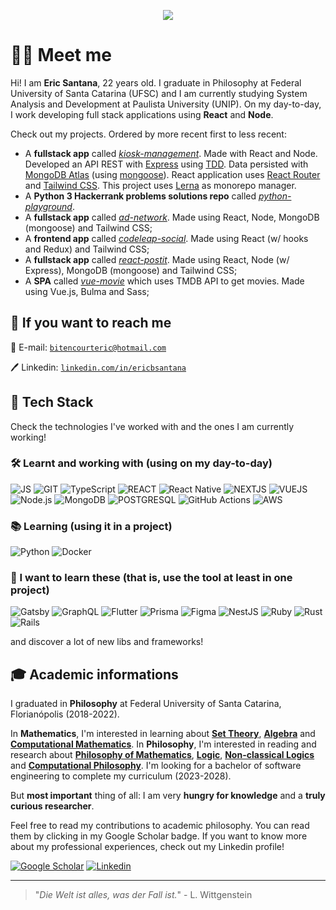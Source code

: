 <p align="center">
  <img src="https://media.tenor.com/images/b47bfe23b9df9d0db730e648d53d5960/tenor.gif" />
</p>

# 👨‍💻 Meet me

Hi! I am **Eric Santana**, 22 years old. I graduate in Philosophy at Federal University of Santa Catarina (UFSC) and I am currently studying System Analysis and Development at Paulista University (UNIP). On my day-to-day, I work developing full stack applications using **React** and **Node**. 

Check out my projects. Ordered by more recent first to less recent:

- A **fullstack app** called [_kiosk-management_](https://github.com/ericbsantana/kiosk-management). Made with React and Node. Developed an API REST with [Express](https://expressjs.com/) using [TDD](https://en.wikipedia.org/wiki/Test-driven_development). Data persisted with [MongoDB Atlas](https://www.mongodb.com/atlas/database) (using [mongoose](https://mongoosejs.com/)). React application uses [React Router](https://reactrouter.com/en/main) and [Tailwind CSS](https://tailwindcss.com/). This project uses [Lerna](https://github.com/lerna/lerna) as monorepo manager. 
- A **Python 3 Hackerrank problems solutions repo** called [_python-playground_](https://github.com/ericbsantana/python-playground).
- A **fullstack app** called [_ad-network_](https://github.com/ericbsantana/ad-network). Made using React, Node, MongoDB (mongoose) and Tailwind CSS;
- A **frontend app** called [_codeleap-social_](https://github.com/ericbsantana/codeleap-social). Made using React (w/ hooks and Redux) and Tailwind CSS;
- A **fullstack app** called [_react-postit_](https://github.com/ericbsantana/react-postit). Made using React, Node (w/ Express), MongoDB (mongoose) and Tailwind CSS;
- A **SPA** called [_vue-movie_](https://github.com/ericbsantana/vue-movie) which uses TMDB API to get movies. Made using Vue.js, Bulma and Sass;

## 🔭 If you want to reach me

📧 E-mail: [```bitencourteric@hotmail.com```](mailto:bitencourteric@hotmail.com)

🖊️ Linkedin: [```linkedin.com/in/ericbsantana```](https://linkedin.com/in/ericbsantana)

## 🧰 Tech Stack

Check the technologies I've worked with and the ones I am currently working!

### 🛠️ Learnt and working with (using on my day-to-day)

![JS](https://img.shields.io/badge/JavaScript-F7DF1E?style=for-the-badge&logo=javascript&logoColor=black)
![GIT](https://img.shields.io/badge/Git-F05032?style=for-the-badge&logo=git&logoColor=white)
![TypeScript](https://img.shields.io/badge/typescript-%23007ACC.svg?style=for-the-badge&logo=typescript&logoColor=white)
![REACT](https://img.shields.io/badge/React-20232A?style=for-the-badge&logo=react&logoColor=61DAFB)
![React Native](https://img.shields.io/badge/react_native-%2320232a.svg?style=for-the-badge&logo=react&logoColor=%2361DAFB)
![NEXTJS](https://img.shields.io/badge/next.js-000000?style=for-the-badge&logo=nextdotjs&logoColor=white)
![VUEJS](https://img.shields.io/badge/Vue.js-35495E?style=for-the-badge&logo=vuedotjs&logoColor=4FC08D)
![Node.js](https://img.shields.io/badge/node.js-%2343853D.svg?style=for-the-badge&logo=node.js&logoColor=white)
![MongoDB](https://img.shields.io/static/v1?style=for-the-badge&message=MongoDB&color=47A248&logo=MongoDB&logoColor=FFFFFF&label=)
![POSTGRESQL](https://img.shields.io/badge/PostgreSQL-316192?style=for-the-badge&logo=postgresql&logoColor=white)
![GitHub Actions](https://img.shields.io/badge/github%20actions-%232671E5.svg?style=for-the-badge&logo=githubactions&logoColor=white)
![AWS](https://img.shields.io/badge/AWS-%23FF9900.svg?style=for-the-badge&logo=amazon-aws&logoColor=white)

### 📚 Learning (using it in a project)

![Python](https://img.shields.io/badge/Python-20232A?style=for-the-badge&logo=python&logoColor=FFFFFF)
![Docker](https://img.shields.io/static/v1?style=for-the-badge&message=Docker&color=2496ED&logo=Docker&logoColor=FFFFFF&label=)

### 🚀 I want to learn these (that is, use the tool at least in one project)

![Gatsby](https://img.shields.io/static/v1?style=for-the-badge&message=Gatsby&color=663399&logo=Gatsby&logoColor=FFFFFF&label=)
![GraphQL](https://img.shields.io/static/v1?style=for-the-badge&message=GraphQL&color=E434AA&logo=GraphQL&logoColor=FFFFFF&label=)
![Flutter](https://img.shields.io/badge/Flutter-%2302569B.svg?style=for-the-badge&logo=Flutter&logoColor=white)
![Prisma](https://img.shields.io/static/v1?style=for-the-badge&message=Prisma&color=2D3748&logo=Prisma&logoColor=FFFFFF&label=)
![Figma](https://img.shields.io/badge/figma-%23F24E1E.svg?style=for-the-badge&logo=figma&logoColor=white)
![NestJS](https://img.shields.io/badge/nestjs-%23E0234E.svg?style=for-the-badge&logo=nestjs&logoColor=white)
![Ruby](https://img.shields.io/badge/ruby-%23CC342D.svg?style=for-the-badge&logo=ruby&logoColor=white)
![Rust](https://img.shields.io/badge/rust-%23000000.svg?style=for-the-badge&logo=rust&logoColor=white)
![Rails](https://img.shields.io/badge/rails-%23CC0000.svg?style=for-the-badge&logo=ruby-on-rails&logoColor=white)

and discover a lot of new libs and frameworks!

## 🎓 Academic informations

I graduated in **Philosophy** at Federal University of Santa Catarina, Florianópolis (2018-2022).

In **Mathematics**, I'm interested in learning about [**Set Theory**](https://en.wikipedia.org/wiki/Set_theory), [**Algebra**](https://en.wikipedia.org/wiki/Algebra) and [**Computational Mathematics**](https://en.wikipedia.org/wiki/Computational_mathematics). In **Philosophy**, I'm interested in reading and research about [**Philosophy of Mathematics**](https://plato.stanford.edu/entries/philosophy-mathematics/), [**Logic**](https://plato.stanford.edu/entries/logic-classical/), [**Non-classical Logics**](https://plato.stanford.edu/entries/logic-paraconsistent/) and [**Computational Philosophy**](https://plato.stanford.edu/entries/computational-philosophy/). I'm looking for a bachelor of software engineering to complete my curriculum (2023-2028).

<!-- <sup>TL;DR: I am on my way to become a philosopher, mathematician and a full stack software engineer!</sup> -->

But **most important** thing of all: I am very **hungry for knowledge** and a **truly curious researcher**.

Feel free to read my contributions to academic philosophy. You can read them by clicking in my Google Scholar badge. If you want to know more about my professional experiences, check out my Linkedin profile!

 [![Google Scholar](https://img.shields.io/static/v1?style=for-the-badge&message=Google+Scholar&color=4285F4&logo=Google+Scholar&logoColor=FFFFFF&label=)](https://scholar.google.com/citations?user=NEC0HhcAAAAJ&hl=en)
[![Linkedin](https://img.shields.io/badge/LinkedIn-0077B5?style=for-the-badge&logo=linkedin&logoColor=white)](https://linkedin.com/in/ericbsantana)

---

>"_Die Welt ist alles, was der Fall ist._" - L. Wittgenstein
